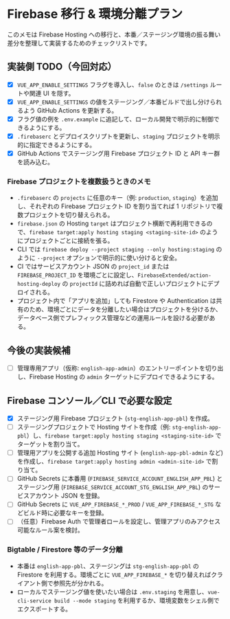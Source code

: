 # Firebase 移行 & 環境分離プラン

このメモは Firebase Hosting への移行と、本番／ステージング環境の振る舞い差分を整理して実装するためのチェックリストです。

## 実装側 TODO（今回対応）

- [x] `VUE_APP_ENABLE_SETTINGS` フラグを導入し、`false` のときは `/settings` ルートや関連 UI を隠す。
- [x] `VUE_APP_ENABLE_SETTINGS` の値をステージング／本番ビルドで出し分けられるよう GitHub Actions を更新する。
- [x] フラグ値の例を `.env.example` に追記して、ローカル開発で明示的に制御できるようにする。
- [x] `.firebaserc` とデプロイスクリプトを更新し、`staging` プロジェクトを明示的に指定できるようにする。
- [x] GitHub Actions でステージング用 Firebase プロジェクト ID と API キー群を読み込む。

### Firebase プロジェクトを複数扱うときのメモ

- `.firebaserc` の `projects` に任意のキー（例: `production`, `staging`）を追加し、それぞれの Firebase プロジェクト ID を割り当てれば 1 リポジトリで複数プロジェクトを切り替えられる。
- `firebase.json` の Hosting `target` はプロジェクト横断で再利用できるので、`firebase target:apply hosting staging <staging-site-id>` のようにプロジェクトごとに接続を張る。
- CLI では `firebase deploy --project staging --only hosting:staging` のように `--project` オプションで明示的に使い分けると安全。
- CI ではサービスアカウント JSON の `project_id` または `FIREBASE_PROJECT_ID` を環境ごとに設定し、`FirebaseExtended/action-hosting-deploy` の `projectId` に詰めれば自動で正しいプロジェクトにデプロイされる。
- プロジェクト内で「アプリを追加」しても Firestore や Authentication は共有のため、環境ごとにデータを分離したい場合はプロジェクトを分けるか、データベース側でプレフィックス管理などの運用ルールを設ける必要がある。

## 今後の実装候補

- [ ] 管理専用アプリ（仮称: `english-app-admin`）のエントリーポイントを切り出し、Firebase Hosting の `admin` ターゲットにデプロイできるようにする。

## Firebase コンソール／CLI で必要な設定

- [x] ステージング用 Firebase プロジェクト (`stg-english-app-pbl`) を作成。
- [ ] ステージングプロジェクトで Hosting サイトを作成（例: `stg-english-app-pbl`）し、`firebase target:apply hosting staging <staging-site-id>` でターゲットを割り当て。
- [ ] 管理用アプリを公開する追加 Hosting サイト (`english-app-pbl-admin` など) を作成し、`firebase target:apply hosting admin <admin-site-id>` で割り当て。
- [ ] GitHub Secrets に本番用 (`FIREBASE_SERVICE_ACCOUNT_ENGLISH_APP_PBL`) とステージング用 (`FIREBASE_SERVICE_ACCOUNT_STG_ENGLISH_APP_PBL`) のサービスアカウント JSON を登録。
- [ ] GitHub Secrets に `VUE_APP_FIREBASE_*_PROD` / `VUE_APP_FIREBASE_*_STG` などビルド時に必要なキーを登録。
- [ ] （任意）Firebase Auth で管理者ロールを設定し、管理アプリのみアクセス可能なルール案を検討。

### Bigtable / Firestore 等のデータ分離

- 本番は `english-app-pbl`、ステージングは `stg-english-app-pbl` の Firestore を利用する。環境ごとに `VUE_APP_FIREBASE_*` を切り替えればクライアント側で参照先が分かれる。
- ローカルでステージング値を使いたい場合は `.env.staging` を用意し、`vue-cli-service build --mode staging` を利用するか、環境変数をシェル側でエクスポートする。
